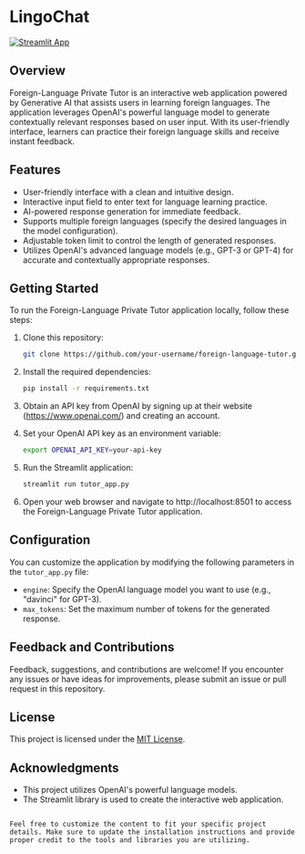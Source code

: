 # LingoChat


[![Streamlit App](https://static.streamlit.io/badges/streamlit_badge_black_white.svg)](https://lingochat.streamlit.app/)
## Overview
Foreign-Language Private Tutor is an interactive web application powered by Generative AI that assists users in learning foreign languages. The application leverages OpenAI's powerful language model to generate contextually relevant responses based on user input. With its user-friendly interface, learners can practice their foreign language skills and receive instant feedback.

## Features
- User-friendly interface with a clean and intuitive design.
- Interactive input field to enter text for language learning practice.
- AI-powered response generation for immediate feedback.
- Supports multiple foreign languages (specify the desired languages in the model configuration).
- Adjustable token limit to control the length of generated responses.
- Utilizes OpenAI's advanced language models (e.g., GPT-3 or GPT-4) for accurate and contextually appropriate responses.

## Getting Started
To run the Foreign-Language Private Tutor application locally, follow these steps:

1. Clone this repository:
   ```bash
   git clone https://github.com/your-username/foreign-language-tutor.git
   ```

2. Install the required dependencies:
   ```bash
   pip install -r requirements.txt
   ```

3. Obtain an API key from OpenAI by signing up at their website (https://www.openai.com/) and creating an account.

4. Set your OpenAI API key as an environment variable:
   ```bash
   export OPENAI_API_KEY=your-api-key
   ```

5. Run the Streamlit application:
   ```bash
   streamlit run tutor_app.py
   ```

6. Open your web browser and navigate to http://localhost:8501 to access the Foreign-Language Private Tutor application.

## Configuration
You can customize the application by modifying the following parameters in the `tutor_app.py` file:

- `engine`: Specify the OpenAI language model you want to use (e.g., "davinci" for GPT-3).
- `max_tokens`: Set the maximum number of tokens for the generated response.

## Feedback and Contributions
Feedback, suggestions, and contributions are welcome! If you encounter any issues or have ideas for improvements, please submit an issue or pull request in this repository.

## License
This project is licensed under the [MIT License](LICENSE).

## Acknowledgments
- This project utilizes OpenAI's powerful language models.
- The Streamlit library is used to create the interactive web application.

```

Feel free to customize the content to fit your specific project details. Make sure to update the installation instructions and provide proper credit to the tools and libraries you are utilizing.
